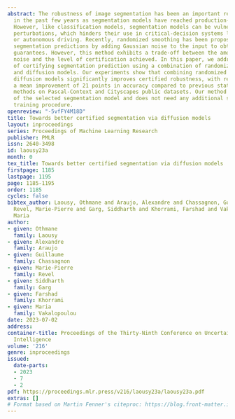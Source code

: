 ```yaml
---
abstract: The robustness of image segmentation has been an important research topic
  in the past few years as segmentation models have reached production-level accuracy.
  However, like classification models, segmentation models can be vulnerable to adversarial
  perturbations, which hinders their use in critical-decision systems like healthcare
  or autonomous driving. Recently, randomized smoothing has been proposed to certify
  segmentation predictions by adding Gaussian noise to the input to obtain theoretical
  guarantees. However, this method exhibits a trade-off between the amount of added
  noise and the level of certification achieved. In this paper, we address the problem
  of certifying segmentation prediction using a combination of randomized smoothing
  and diffusion models. Our experiments show that combining randomized smoothing and
  diffusion models significantly improves certified robustness, with results indicating
  a mean improvement of 21 points in accuracy compared to previous state-of-the-art
  methods on Pascal-Context and Cityscapes public datasets. Our method is independent
  of the selected segmentation model and does not need any additional specialized
  training procedure.
openreview: "-5vfFY4M18D"
title: Towards better certified segmentation via diffusion models
layout: inproceedings
series: Proceedings of Machine Learning Research
publisher: PMLR
issn: 2640-3498
id: laousy23a
month: 0
tex_title: Towards better certified segmentation via diffusion models
firstpage: 1185
lastpage: 1195
page: 1185-1195
order: 1185
cycles: false
bibtex_author: Laousy, Othmane and Araujo, Alexandre and Chassagnon, Guillaume and
  Revel, Marie-Pierre and Garg, Siddharth and Khorrami, Farshad and Vakalopoulou,
  Maria
author:
- given: Othmane
  family: Laousy
- given: Alexandre
  family: Araujo
- given: Guillaume
  family: Chassagnon
- given: Marie-Pierre
  family: Revel
- given: Siddharth
  family: Garg
- given: Farshad
  family: Khorrami
- given: Maria
  family: Vakalopoulou
date: 2023-07-02
address:
container-title: Proceedings of the Thirty-Ninth Conference on Uncertainty in Artificial
  Intelligence
volume: '216'
genre: inproceedings
issued:
  date-parts:
  - 2023
  - 7
  - 2
pdf: https://proceedings.mlr.press/v216/laousy23a/laousy23a.pdf
extras: []
# Format based on Martin Fenner's citeproc: https://blog.front-matter.io/posts/citeproc-yaml-for-bibliographies/
---
```

